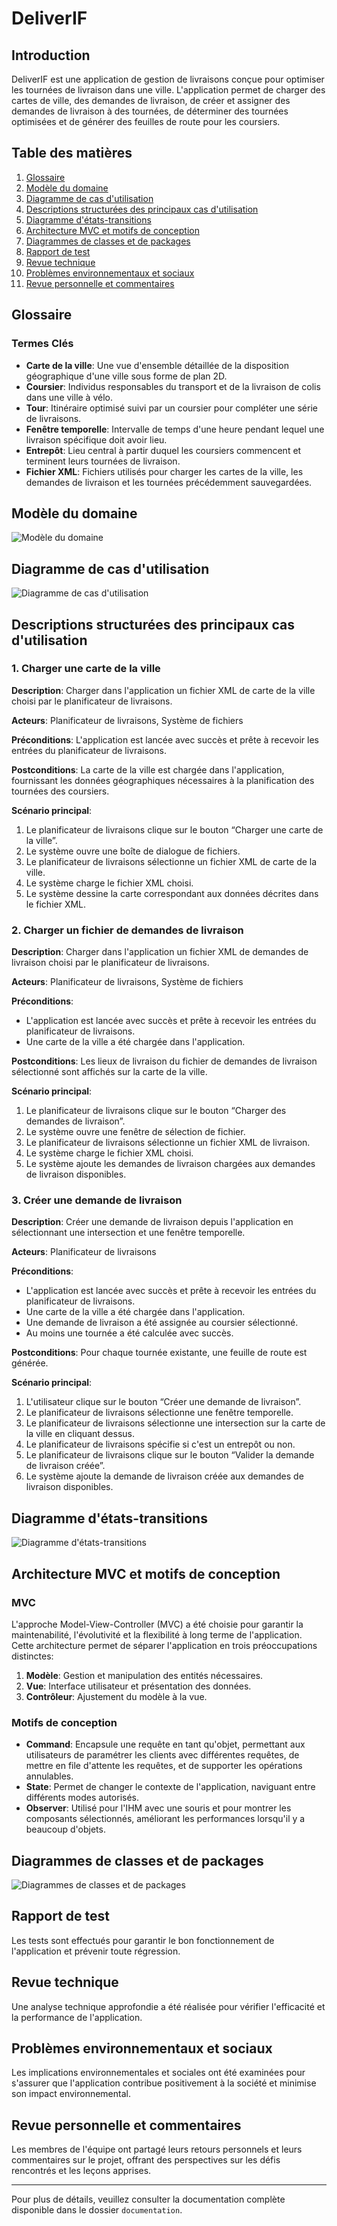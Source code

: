 # DeliverIF

## Introduction

DeliverIF est une application de gestion de livraisons conçue pour optimiser les tournées de livraison dans une ville. L'application permet de charger des cartes de ville, des demandes de livraison, de créer et assigner des demandes de livraison à des tournées, de déterminer des tournées optimisées et de générer des feuilles de route pour les coursiers.

## Table des matières

1. [Glossaire](#glossaire)
2. [Modèle du domaine](#modèle-du-domaine)
3. [Diagramme de cas d'utilisation](#diagramme-de-cas-dutilisation)
4. [Descriptions structurées des principaux cas d'utilisation](#descriptions-structurées-des-principaux-cas-dutilisation)
5. [Diagramme d'états-transitions](#diagramme-détats-transitions)
6. [Architecture MVC et motifs de conception](#architecture-mvc-et-motifs-de-conception)
7. [Diagrammes de classes et de packages](#diagrammes-de-classes-et-de-packages)
8. [Rapport de test](#rapport-de-test)
9. [Revue technique](#revue-technique)
10. [Problèmes environnementaux et sociaux](#problèmes-environnementaux-et-sociaux)
11. [Revue personnelle et commentaires](#revue-personnelle-et-commentaires)

## Glossaire

### Termes Clés

- **Carte de la ville**: Une vue d'ensemble détaillée de la disposition géographique d'une ville sous forme de plan 2D.
- **Coursier**: Individus responsables du transport et de la livraison de colis dans une ville à vélo.
- **Tour**: Itinéraire optimisé suivi par un coursier pour compléter une série de livraisons.
- **Fenêtre temporelle**: Intervalle de temps d'une heure pendant lequel une livraison spécifique doit avoir lieu.
- **Entrepôt**: Lieu central à partir duquel les coursiers commencent et terminent leurs tournées de livraison.
- **Fichier XML**: Fichiers utilisés pour charger les cartes de la ville, les demandes de livraison et les tournées précédemment sauvegardées.

## Modèle du domaine

![Modèle du domaine](path/to/domain-model.png)

## Diagramme de cas d'utilisation

![Diagramme de cas d'utilisation](path/to/use-case-diagram.png)

## Descriptions structurées des principaux cas d'utilisation

### 1. Charger une carte de la ville

**Description**: Charger dans l'application un fichier XML de carte de la ville choisi par le planificateur de livraisons.

**Acteurs**: Planificateur de livraisons, Système de fichiers

**Préconditions**: L'application est lancée avec succès et prête à recevoir les entrées du planificateur de livraisons.

**Postconditions**: La carte de la ville est chargée dans l'application, fournissant les données géographiques nécessaires à la planification des tournées des coursiers.

**Scénario principal**:
1. Le planificateur de livraisons clique sur le bouton “Charger une carte de la ville”.
2. Le système ouvre une boîte de dialogue de fichiers.
3. Le planificateur de livraisons sélectionne un fichier XML de carte de la ville.
4. Le système charge le fichier XML choisi.
5. Le système dessine la carte correspondant aux données décrites dans le fichier XML.

### 2. Charger un fichier de demandes de livraison

**Description**: Charger dans l'application un fichier XML de demandes de livraison choisi par le planificateur de livraisons.

**Acteurs**: Planificateur de livraisons, Système de fichiers

**Préconditions**:
- L'application est lancée avec succès et prête à recevoir les entrées du planificateur de livraisons.
- Une carte de la ville a été chargée dans l'application.

**Postconditions**: Les lieux de livraison du fichier de demandes de livraison sélectionné sont affichés sur la carte de la ville.

**Scénario principal**:
1. Le planificateur de livraisons clique sur le bouton “Charger des demandes de livraison”.
2. Le système ouvre une fenêtre de sélection de fichier.
3. Le planificateur de livraisons sélectionne un fichier XML de livraison.
4. Le système charge le fichier XML choisi.
5. Le système ajoute les demandes de livraison chargées aux demandes de livraison disponibles.

### 3. Créer une demande de livraison

**Description**: Créer une demande de livraison depuis l'application en sélectionnant une intersection et une fenêtre temporelle.

**Acteurs**: Planificateur de livraisons

**Préconditions**:
- L'application est lancée avec succès et prête à recevoir les entrées du planificateur de livraisons.
- Une carte de la ville a été chargée dans l'application.
- Une demande de livraison a été assignée au coursier sélectionné.
- Au moins une tournée a été calculée avec succès.

**Postconditions**: Pour chaque tournée existante, une feuille de route est générée.

**Scénario principal**:
1. L'utilisateur clique sur le bouton “Créer une demande de livraison”.
2. Le planificateur de livraisons sélectionne une fenêtre temporelle.
3. Le planificateur de livraisons sélectionne une intersection sur la carte de la ville en cliquant dessus.
4. Le planificateur de livraisons spécifie si c'est un entrepôt ou non.
5. Le planificateur de livraisons clique sur le bouton “Valider la demande de livraison créée”.
6. Le système ajoute la demande de livraison créée aux demandes de livraison disponibles.

## Diagramme d'états-transitions

![Diagramme d'états-transitions](path/to/state-transition-diagram.png)

## Architecture MVC et motifs de conception

### MVC

L'approche Model-View-Controller (MVC) a été choisie pour garantir la maintenabilité, l'évolutivité et la flexibilité à long terme de l'application. Cette architecture permet de séparer l'application en trois préoccupations distinctes:

1. **Modèle**: Gestion et manipulation des entités nécessaires.
2. **Vue**: Interface utilisateur et présentation des données.
3. **Contrôleur**: Ajustement du modèle à la vue.

### Motifs de conception

- **Command**: Encapsule une requête en tant qu'objet, permettant aux utilisateurs de paramétrer les clients avec différentes requêtes, de mettre en file d'attente les requêtes, et de supporter les opérations annulables.
- **State**: Permet de changer le contexte de l'application, naviguant entre différents modes autorisés.
- **Observer**: Utilisé pour l'IHM avec une souris et pour montrer les composants sélectionnés, améliorant les performances lorsqu'il y a beaucoup d'objets.

## Diagrammes de classes et de packages

![Diagrammes de classes et de packages](path/to/class-and-package-diagrams.png)

## Rapport de test

Les tests sont effectués pour garantir le bon fonctionnement de l'application et prévenir toute régression.

## Revue technique

Une analyse technique approfondie a été réalisée pour vérifier l'efficacité et la performance de l'application.

## Problèmes environnementaux et sociaux

Les implications environnementales et sociales ont été examinées pour s'assurer que l'application contribue positivement à la société et minimise son impact environnemental.

## Revue personnelle et commentaires

Les membres de l'équipe ont partagé leurs retours personnels et leurs commentaires sur le projet, offrant des perspectives sur les défis rencontrés et les leçons apprises.

---

Pour plus de détails, veuillez consulter la documentation complète disponible dans le dossier `documentation`.
